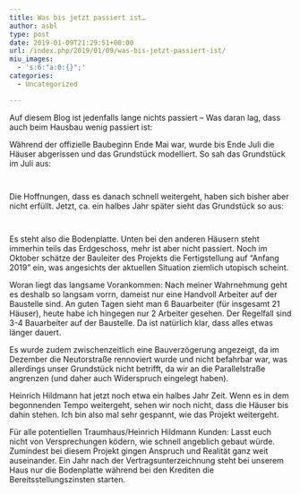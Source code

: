 ```yaml
---
title: Was bis jetzt passiert ist…
author: asbl
type: post
date: 2019-01-09T21:29:51+00:00
url: /index.php/2019/01/09/was-bis-jetzt-passiert-ist/
miu_images:
  - 's:6:"a:0:{}";'
categories:
  - Uncategorized

---
```

Auf diesem Blog ist jedenfalls lange nichts passiert &#8211; Was daran lag, dass auch beim Hausbau wenig passiert ist:

Während der offizielle Baubeginn Ende Mai war, wurde bis Ende Juli die Häuser abgerissen und das Grundstück modelliert. So sah das Grundstück im Juli aus:<figure class="wp-block-image">

<img src="http://hausbau.miriundandi.de/wp-content/uploads/2019/01/juli-1-1024x768.jpg" alt="" class="wp-image-165" srcset="http://hausbau.miriundandi.de/wp-content/uploads/2019/01/juli-1-1024x768.jpg 1024w, http://hausbau.miriundandi.de/wp-content/uploads/2019/01/juli-1-300x225.jpg 300w, http://hausbau.miriundandi.de/wp-content/uploads/2019/01/juli-1-768x576.jpg 768w" sizes="(max-width: 1024px) 100vw, 1024px" /></figure> <figure class="wp-block-image"><img src="http://hausbau.miriundandi.de/wp-content/uploads/2019/01/juli2-1-1024x768.jpg" alt="" class="wp-image-166" srcset="http://hausbau.miriundandi.de/wp-content/uploads/2019/01/juli2-1-1024x768.jpg 1024w, http://hausbau.miriundandi.de/wp-content/uploads/2019/01/juli2-1-300x225.jpg 300w, http://hausbau.miriundandi.de/wp-content/uploads/2019/01/juli2-1-768x576.jpg 768w" sizes="(max-width: 1024px) 100vw, 1024px" /></figure> 

Die Hoffnungen, dass es danach schnell weitergeht, haben sich bisher aber nicht erfüllt. Jetzt, ca. ein halbes Jahr später sieht das Grundstück so aus:<figure class="wp-block-image">

<img src="http://hausbau.miriundandi.de/wp-content/uploads/2019/01/IMG_20190109_112128284-1024x768.jpg" alt="" class="wp-image-167" srcset="http://hausbau.miriundandi.de/wp-content/uploads/2019/01/IMG_20190109_112128284-1024x768.jpg 1024w, http://hausbau.miriundandi.de/wp-content/uploads/2019/01/IMG_20190109_112128284-300x225.jpg 300w, http://hausbau.miriundandi.de/wp-content/uploads/2019/01/IMG_20190109_112128284-768x576.jpg 768w" sizes="(max-width: 1024px) 100vw, 1024px" /></figure> <figure class="wp-block-image"><img src="http://hausbau.miriundandi.de/wp-content/uploads/2019/01/IMG_20190109_112139771-1024x768.jpg" alt="" class="wp-image-168" srcset="http://hausbau.miriundandi.de/wp-content/uploads/2019/01/IMG_20190109_112139771-1024x768.jpg 1024w, http://hausbau.miriundandi.de/wp-content/uploads/2019/01/IMG_20190109_112139771-300x225.jpg 300w, http://hausbau.miriundandi.de/wp-content/uploads/2019/01/IMG_20190109_112139771-768x576.jpg 768w" sizes="(max-width: 1024px) 100vw, 1024px" /></figure> 

Es steht also die Bodenplatte. Unten bei den anderen Häusern steht immerhin teils das Erdgeschoss, mehr ist aber nicht passiert. Noch im Oktober schätze der Bauleiter des Projekts die Fertigstellung auf &#8220;Anfang 2019&#8221; ein, was angesichts der aktuellen Situation ziemlich utopisch scheint.

Woran liegt das langsame Vorankommen: Nach meiner Wahrnehmung geht es deshalb so langsam vorrn, dameist nur eine Handvoll Arbeiter auf der Baustelle sind. An guten Tagen sieht man 6 Bauarbeiter (für insgesamt 21 Häuser), heute habe ich hingegen nur 2 Arbeiter gesehen. Der Regelfall sind 3-4 Bauarbeiter auf der Baustelle. Da ist natürlich klar, dass alles etwas länger dauert.

Es wurde zudem zwischenzeitlich eine Bauverzögerung angezeigt, da im Dezember die Neutorstraße rennoviert wurde und nicht befahrbar war, was allerdings unser Grundstück nicht betrifft, da wir an die Parallelstraße angrenzen (und daher auch Widerspruch eingelegt haben).

Heinrich Hildmann hat jetzt noch etwa ein halbes Jahr Zeit. Wenn es in dem begonnenden Tempo weitergeht, sehen wir noch nicht, dass die Häuser bis dahin stehen. Ich bin also mal sehr gespannt, wie das Projekt weitergeht.

Für alle potentiellen Traumhaus/Heinrich Hildmann Kunden: Lasst euch nicht von Versprechungen ködern, wie schnell angeblich gebaut würde. Zumindest bei diesem Projekt gingen Anspruch und Realität ganz weit auseinander. Ein Jahr nach der Vertragsunterzeichnung steht bei unserem Haus nur die Bodenplatte während bei den Krediten die Bereitsstellungszinsten starten.